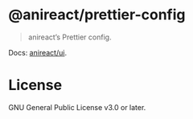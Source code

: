 # @anireact/prettier-config

> anireact’s Prettier config.

Docs: [anireact/ui].

# License

GNU General Public License v3.0 or later.

[anireact/ui]: https://github.com/anireact/ui/blob/master/README.md
